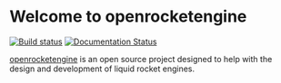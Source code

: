 # Welcome to openrocketengine
[![Build status](https://travis-ci.org/cmflannery/openrocketengine.svg?branch=master)](https://travis-ci.org/cmflannery/openrocketengine) [![Documentation Status](https://readthedocs.org/projects/openrocketengine/badge/?version=latest)](http://openrocketengine.readthedocs.io/en/latest/?badge=latest)


[openrocketengine](https://github.com/cmflannery/openrocketengine) is an open source project designed to help with the design and development of liquid rocket engines.

<!-- References -->
[1]: http://soliton.ae.gatech.edu/people/jseitzma/classes/ae6450/bell_nozzle.pdf "GATech: Bell Nozzles"
[2]: https://ntrs.nasa.gov/archive/nasa/casi.ntrs.nasa.gov/19710019929.pdf "Design of Liquid Propellant Rocket Engines"
[3]: https://ntrs.nasa.gov/archive/nasa/casi.ntrs.nasa.gov/19720026079.pdf "Liquid Propellant Rocket Combustion Instability, NASA SP-194"
